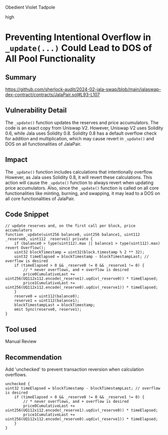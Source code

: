 Obedient Violet Tadpole

high

# Preventing Intentional Overflow in `_update(...)` Could Lead to DOS of All Pool Functionality

## Summary
https://github.com/sherlock-audit/2024-02-jala-swap/blob/main/jalaswap-dex-contract/contracts/JalaPair.sol#L93-L107

## Vulnerability Detail
The `_update()` function updates the reserves and price accumulators. The code is an exact copy from Uniswap V2. However, Uniswap V2 uses Solidity 0.6, while Jala uses Solidity 0.8. Solidity 0.8 has a default overflow check for addition and multiplication, which may cause revert in `_update()` and DOS on all functionalities of JalaPair.

## Impact
The `_update()` function includes calculations that intentionally overflow. However, as Jala uses Solidity 0.8, it will revert these calculations. This action will cause the `_update()` function to always revert when updating price accumulators. Also, since the `_update()` function is called on all core functionalities like minting, burning, and swapping, it may lead to a DOS on all core functionalities of JalaPair.

## Code Snippet
```solidity
// update reserves and, on the first call per block, price accumulators
function _update(uint256 balance0, uint256 balance1, uint112 _reserve0, uint112 _reserve1) private {
    if (balance0 > type(uint112).max || balance1 > type(uint112).max) revert Overflow();
    uint32 blockTimestamp = uint32(block.timestamp % 2 ** 32);
    uint32 timeElapsed = blockTimestamp - blockTimestampLast; // overflow is desired
    if (timeElapsed > 0 && _reserve0 != 0 && _reserve1 != 0) {
        // * never overflows, and + overflow is desired
        price0CumulativeLast += uint256(UQ112x112.encode(_reserve1).uqdiv(_reserve0)) * timeElapsed;
        price1CumulativeLast += uint256(UQ112x112.encode(_reserve0).uqdiv(_reserve1)) * timeElapsed;
    }
    reserve0 = uint112(balance0);
    reserve1 = uint112(balance1);
    blockTimestampLast = blockTimestamp;
    emit Sync(reserve0, reserve1);
}
```

## Tool used
Manual Review

## Recommendation
Add 'unchecked' to prevent transaction reversion when calculation overflows.
```solidity
unchecked {
uint32 timeElapsed = blockTimestamp - blockTimestampLast; // overflow is desired
    if (timeElapsed > 0 && _reserve0 != 0 && _reserve1 != 0) {
        // * never overflows, and + overflow is desired
        price0CumulativeLast += uint256(UQ112x112.encode(_reserve1).uqdiv(_reserve0)) * timeElapsed;
        price1CumulativeLast += uint256(UQ112x112.encode(_reserve0).uqdiv(_reserve1)) * timeElapsed;
    }
}
```
